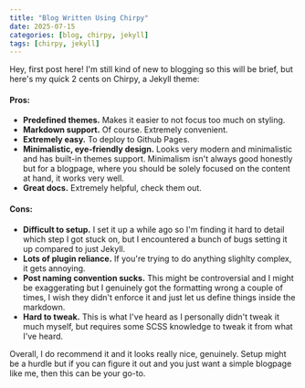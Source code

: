 ```yaml
---
title: "Blog Written Using Chirpy"
date: 2025-07-15
categories: [blog, chirpy, jekyll]
tags: [chirpy, jekyll]
---
```


Hey, first post here! I'm still kind of new to blogging so this will be brief, but here's my quick 2 cents on Chirpy, a Jekyll theme:

#### Pros:

- **Predefined themes.** Makes it easier to not focus too much on styling.
- **Markdown support.** Of course. Extremely convenient.
- **Extremely easy.** To deploy to Github Pages.
- **Minimalistic, eye-friendly design.** Looks very modern and minimalistic and has built-in themes support. Minimalism isn't always good honestly but for a blogpage, where you should be solely focused on the content at hand, it works very well.
- **Great docs.** Extremely helpful, check them out.

#### Cons:
- **Difficult to setup.** I set it up a while ago so I'm finding it hard to detail which step I got stuck on, but I encountered a bunch of bugs setting it up compared to just Jekyll.
- **Lots of plugin reliance.** If you're trying to do anything slighlty complex, it gets annoying.
- **Post naming convention sucks.** This might be controversial and I might be exaggerating but I genuinely got the formatting wrong a couple of times, I wish they didn't enforce it and just let us define things inside the markdown.
- **Hard to tweak.** This is what I've heard as I personally didn't tweak it much myself, but requires some SCSS knowledge to tweak it from what I've heard.

Overall, I do recommend it and it looks really nice, genuinely. Setup might be a hurdle but if you can figure it out and you just want a simple blogpage like me, then this can be your go-to.
